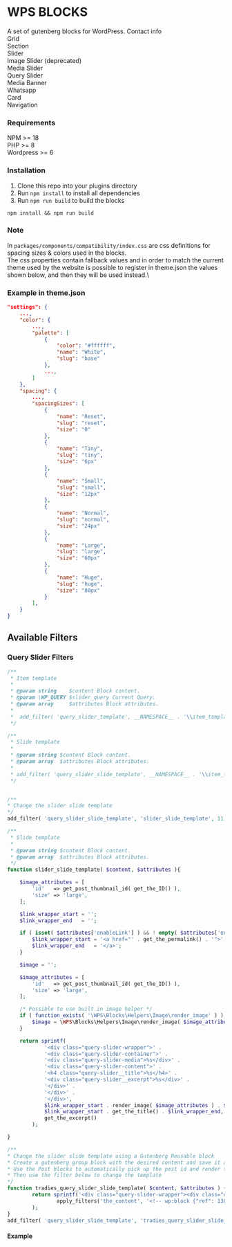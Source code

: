 # WPS BLOCKS
A set of gutenberg blocks for WordPress.
Contact info\
Grid\
Section\
Slider\
Image Slider (deprecated)\
Media Slider\
Query Slider \
Media Banner\
Whatsapp\
Card\
Navigation


### Requirements
NPM >= 18\
PHP >= 8\
Wordpress >= 6

### Installation
1. Clone this repo into your plugins directory
2. Run `npm install` to install all dependencies
3. Run `npm run build` to build the blocks

```npm install && npm run build```

### Note
In ``packages/components/compatibility/index.css``
are css definitions for spacing sizes & colors used in the blocks.\
The css properties contain fallback values and in order to match the current theme used by the website is possible to register in theme.json the values shown below, and then they will be used instead.\

### Example in theme.json
```json
"settings": {
	...,
	"color": {
		...,
		"palette": [
			{
				"color": "#ffffff",
				"name": "White",
				"slug": "base"
			},
			...,
		]
	},
	"spacing": {
		...,
		"spacingSizes": [
			{
				"name": "Reset",
				"slug": "reset",
				"size": "0"
			},
			{
				"name": "Tiny",
				"slug": "tiny",
				"size": "6px"
			},
			{
				"name": "Small",
				"slug": "small",
				"size": "12px"
			},
			{
				"name": "Normal",
				"slug": "normal",
				"size": "24px"
			},
			{
				"name": "Large",
				"slug": "large",
				"size": "60px"
			},
			{
				"name": "Huge",
				"slug": "huge",
				"size": "80px"
			}
		],
	}
}
```

## Available Filters
### Query Slider Filters

```php
/**
 * Item template
 *
 * @param string    $content Block content.
 * @param \WP_QUERY $slider_query Current Query.
 * @param array     $attributes Block attributes.
 *
 *  add_filter( 'query_slider_template', __NAMESPACE__ . '\\item_template', 10, 3 );
 */

/**
 * Slide template
 *
 * @param string $content Block content.
 * @param array  $attributes Block attributes.
 *
 * add_filter( 'query_slider_slide_template', __NAMESPACE__ . '\\item_template', 10, 2 );
 */


/**
* Change the slider slide template
*/
add_filter( 'query_slider_slide_template', 'slider_slide_template', 11, 2 );

/**
 * Slide template
 *
 * @param string $content Block content.
 * @param array  $attributes Block attributes.
 */
function slider_slide_template( $content, $attributes ){

	$image_attributes = [
		'id'   => get_post_thumbnail_id( get_the_ID() ),
		'size' => 'large',
	];

	$link_wrapper_start = '';
	$link_wrapper_end   = '';

	if ( isset( $attributes['enableLink'] ) && ! empty( $attributes['enableLink'] ) ) {
		$link_wrapper_start = '<a href="' . get_the_permalink() . '">';
		$link_wrapper_end   = '</a>';
	}

	$image = '';

	$image_attributes = [
		'id'   => get_post_thumbnail_id( get_the_ID() ),
		'size' => 'large',
	];

	/* Possible to use built in image helper */
	if ( function_exists( '\WPS\Blocks\Helpers\Image\render_image' ) ) {
		$image = \WPS\Blocks\Helpers\Image\render_image( $image_attribute);
	}

	return sprintf(
			'<div class="query-slider-wrapper">' .
			'<div class="query-slider-container">' .
			'<div class="query-slider-media">%s</div>' .
			'<div class="query-slider-content">' .
			'<h4 class="query-slider__title">%s</h4>' .
			'<div class="query-slider__excerpt">%s</div>' .
			'</div>' .
			'</div>' .
			'</div>',
			$link_wrapper_start . render_image( $image_attributes ) . $link_wrapper_end,
			$link_wrapper_start . get_the_title() . $link_wrapper_end,
			get_the_excerpt()
		);

}

/**
* Change the slider slide template using a Gutenberg Reusable block
* Create a gutenberg group block with the desired content and save it as a reusable block
* Use the Post blocks to automatically pick up the post id and render the correct content
* Then use the filter below to change the template
*/
function tradies_query_slider_slide_template( $content, $attributes ) {
		return sprintf('<div class="query-slider-wrapper"><div class="query-slider-container">%s</div></div>',
				apply_filters('the_content', '<!-- wp:block {"ref": 1308} -->')
		);
}
add_filter( 'query_slider_slide_template', 'tradies_query_slider_slide_template', 11, 2 );

```
#### Example



